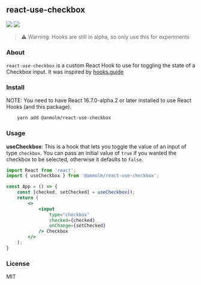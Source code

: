 ## react-use-checkbox

[![](https://img.shields.io/npm/v/@anmolm/react-use-checkbox.svg)](https://github.com/anmolm96/react-use-checkbox) [![](https://img.shields.io/bundlephobia/min/@anmolm/react-use-checkbox.svg)](https://github.com/anmolm96/react-use-checkbox)

> ⚠️ Warning: Hooks are still in alpha, so only use this for experiments

### About
`react-use-checkbox` is a custom React Hook to use for toggling the state of a Checkbox input.
It was inspired by [hooks.guide](https://www.hooks.guide)

### Install
NOTE: You need to have React 16.7.0-alpha.2 or later installed to use React Hooks (and this package).

```bash
    yarn add @anmolm/react-use-checkbox
```

### Usage

**useCheckbox**: This is a hook that lets you toggle the value of an input of type `checkbox`.
You can pass an initial value of `true` if you wanted the checkbox to be selected, otherwise it defaults to `false`.

```jsx
import React from 'react';
import { useCheckbox } from '@anmolm/react-use-checkbox';

const App = () => {
    const [checked, setChecked] = useCheckbox();
    return (
        <>
            <input
                type="checkbox"
                checked={checked}
                onChange={setChecked}
            /> Checkbox
        </>
    );
}
```

### License

MIT